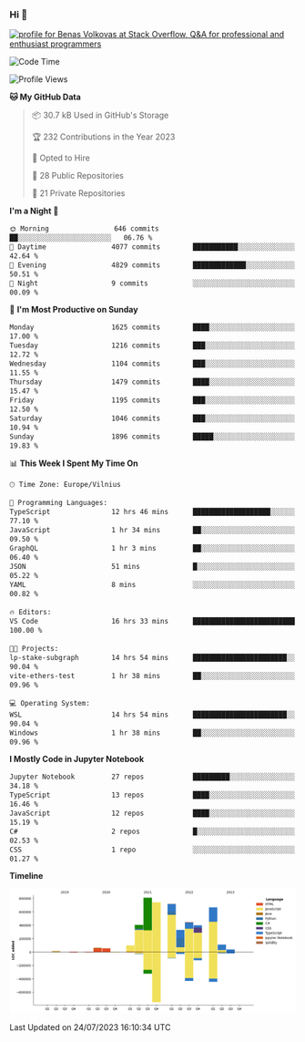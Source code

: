 ### Hi 👋
<a href="https://stackoverflow.com/users/14954249/benas-volkovas"><img src="https://stackoverflow.com/users/flair/14954249.png?theme=dark" width="208" height="58" alt="profile for Benas Volkovas at Stack Overflow, Q&amp;A for professional and enthusiast programmers" title="profile for Benas Volkovas at Stack Overflow, Q&amp;A for professional and enthusiast programmers"></a>

<!--START_SECTION:waka-->
![Code Time](http://img.shields.io/badge/Code%20Time-1%2C514%20hrs%206%20mins-blue)

![Profile Views](http://img.shields.io/badge/Profile%20Views-0-blue)

**🐱 My GitHub Data** 

> 📦 30.7 kB Used in GitHub's Storage 
 > 
> 🏆 232 Contributions in the Year 2023
 > 
> 💼 Opted to Hire
 > 
> 📜 28 Public Repositories 
 > 
> 🔑 21 Private Repositories 
 > 
**I'm a Night 🦉** 

```text
🌞 Morning                646 commits         ██░░░░░░░░░░░░░░░░░░░░░░░   06.76 % 
🌆 Daytime                4077 commits        ███████████░░░░░░░░░░░░░░   42.64 % 
🌃 Evening                4829 commits        █████████████░░░░░░░░░░░░   50.51 % 
🌙 Night                  9 commits           ░░░░░░░░░░░░░░░░░░░░░░░░░   00.09 % 
```
📅 **I'm Most Productive on Sunday** 

```text
Monday                   1625 commits        ████░░░░░░░░░░░░░░░░░░░░░   17.00 % 
Tuesday                  1216 commits        ███░░░░░░░░░░░░░░░░░░░░░░   12.72 % 
Wednesday                1104 commits        ███░░░░░░░░░░░░░░░░░░░░░░   11.55 % 
Thursday                 1479 commits        ████░░░░░░░░░░░░░░░░░░░░░   15.47 % 
Friday                   1195 commits        ███░░░░░░░░░░░░░░░░░░░░░░   12.50 % 
Saturday                 1046 commits        ███░░░░░░░░░░░░░░░░░░░░░░   10.94 % 
Sunday                   1896 commits        █████░░░░░░░░░░░░░░░░░░░░   19.83 % 
```


📊 **This Week I Spent My Time On** 

```text
🕑︎ Time Zone: Europe/Vilnius

💬 Programming Languages: 
TypeScript               12 hrs 46 mins      ███████████████████░░░░░░   77.10 % 
JavaScript               1 hr 34 mins        ██░░░░░░░░░░░░░░░░░░░░░░░   09.50 % 
GraphQL                  1 hr 3 mins         ██░░░░░░░░░░░░░░░░░░░░░░░   06.40 % 
JSON                     51 mins             █░░░░░░░░░░░░░░░░░░░░░░░░   05.22 % 
YAML                     8 mins              ░░░░░░░░░░░░░░░░░░░░░░░░░   00.82 % 

🔥 Editors: 
VS Code                  16 hrs 33 mins      █████████████████████████   100.00 % 

🐱‍💻 Projects: 
lp-stake-subgraph        14 hrs 54 mins      ███████████████████████░░   90.04 % 
vite-ethers-test         1 hr 38 mins        ██░░░░░░░░░░░░░░░░░░░░░░░   09.96 % 

💻 Operating System: 
WSL                      14 hrs 54 mins      ███████████████████████░░   90.04 % 
Windows                  1 hr 38 mins        ██░░░░░░░░░░░░░░░░░░░░░░░   09.96 % 
```

**I Mostly Code in Jupyter Notebook** 

```text
Jupyter Notebook         27 repos            █████████░░░░░░░░░░░░░░░░   34.18 % 
TypeScript               13 repos            ████░░░░░░░░░░░░░░░░░░░░░   16.46 % 
JavaScript               12 repos            ████░░░░░░░░░░░░░░░░░░░░░   15.19 % 
C#                       2 repos             █░░░░░░░░░░░░░░░░░░░░░░░░   02.53 % 
CSS                      1 repo              ░░░░░░░░░░░░░░░░░░░░░░░░░   01.27 % 
```



**Timeline**

![Lines of Code chart](https://raw.githubusercontent.com/BenasVolkovas/BenasVolkovas/main/assets/bar_graph.png)


 Last Updated on 24/07/2023 16:10:34 UTC
<!--END_SECTION:waka-->
